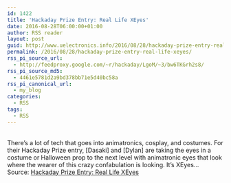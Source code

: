 ```yaml
---
id: 1422
title: 'Hackaday Prize Entry: Real Life XEyes'
date: 2016-08-28T06:00:00+01:00
author: RSS reader
layout: post
guid: http://www.uelectronics.info/2016/08/28/hackaday-prize-entry-real-life-xeyes/
permalink: /2016/08/28/hackaday-prize-entry-real-life-xeyes/
rss_pi_source_url:
  - http://feedproxy.google.com/~r/hackaday/LgoM/~3/bw6TKGrh2s8/
rss_pi_source_md5:
  - 4461e5781d2a9bd378bb71e5d40bc58a
rss_pi_canonical_url:
  - my_blog
categories:
  - RSS
tags:
  - RSS
---
```

&#013;  
There’s a lot of tech that goes into animatronics, cosplay, and costumes. For their Hackaday Prize entry, [Dasaki] and [Dylan] are taking the eyes in a costume or Halloween prop to the next level with animatronic eyes that look where the wearer of this crazy confabulation is looking. It’s XEyes…&#013;  
Source: <a href="http://feedproxy.google.com/~r/hackaday/LgoM/~3/bw6TKGrh2s8/" target="_blank">Hackaday Prize Entry: Real Life XEyes</a>